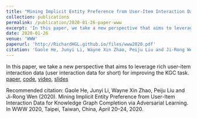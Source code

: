 ```yaml
---
title: "Mining Implicit Entity Preference from User-Item Interaction Data for Knowledge Graph Completion via Adversarial Learning"
collection: publications
permalink: /publication/2020-01-26-paper-www
excerpt: 'In this paper, we take a new perspective that aims to leverage rich user-item interaction data (user interaction data for short) for improving the KGC task. For more details, please click the title.'
date: 2020-01-26
venue: 'WWW'
paperurl: 'http://RichardHGL.github.io/files/www2020.pdf'
citation: 'Gaole He, Junyi Li, Wayne Xin Zhao, Peiju Liu and Ji-Rong Wen (2020). Mining Implicit Entity Preference from User-Item Interaction Data for Knowledge Graph Completion via Adversarial Learning. In WWW 2020, Taipei, Taiwan, China, April 20–24, 2020.'
---
```

In this paper, we take a new perspective that aims to leverage rich user-item interaction data (user interaction data for short) for improving the KGC task. [paper](http://RichardHGL.github.io/files/www2020.pdf), [code](https://github.com/RichardHGL/UPGAN), [video](https://www.youtube.com/watch?v=SABAIvhhMm0&list=PLJNwhMK_V7EyZCUt6SjW4JthoM9-QiHMZ&index=43), [slides](https://github.com/RichardHGL/UPGAN/blob/master/www_slides.pptx)

Recommended citation: Gaole He, Junyi Li, Wayne Xin Zhao, Peiju Liu and Ji-Rong Wen (2020). Mining Implicit Entity Preference from User-Item Interaction Data for Knowledge Graph Completion via Adversarial Learning. In WWW 2020, Taipei, Taiwan, China, April 20–24, 2020.
